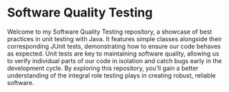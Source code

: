 # Software Quality Testing
Welcome to my Software Quality Testing repository, a showcase of best practices in unit testing with Java. It features simple classes alongside their corresponding JUnit tests, demonstrating how to ensure our code behaves as expected. Unit tests are key to maintaining software quality, allowing us to verify individual parts of our code in isolation and catch bugs early in the development cycle. By exploring this repository, you'll gain a better understanding of the integral role testing plays in creating robust, reliable software. 

